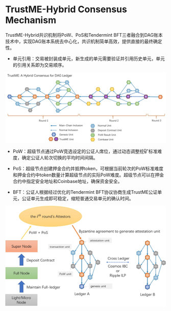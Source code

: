 # TrustME-Hybrid Consensus Mechanism
TrustME-Hybrid共识机制将PoW、PoS和Tendermint BFT三者融合到DAG账本技术中，实现DAG账本系统去中心化，共识机制简单高效，提供直接的最终确定性。

- 单元引用：交易被封装成单元，新生成的单元需要验证并引用历史单元，单元的引用关系即为交易顺序。

![DAG-Ledger](image/DAG-Ledger.jpg)

- PoW：超级节点通过PoW竞选设定的公证人席位，通过动态调整挖矿标准难度，确定公证人轮次切换的平均时间间隔。

- PoS：超级节点创建押金合约并抵押token，可根据当前轮次的PoW标准难度和押金合约中token数量计算超级节点的实际PoW难度。超级节点可以在押金合约中指定安全地址和Coinbase地址，确保资金安全。

- BFT：公证人根据经过优化的Tendermint BFT协议协商生成TrustME公证单元，公证单元生成即可稳定，缩短普通交易单元的确认时间。

![TrustME-Hybrid](image/TrustME-Architecture.jpg)